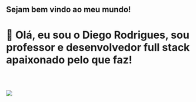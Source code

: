 

<!---
diegoartcode/diegoartcode is a ✨ special ✨ repository because its `README.md` (this file) appears on your GitHub profile.
You can click the Preview link to take a look at your changes.
--->

<h2> Sejam bem vindo ao meu mundo!</h2>
<h1> 👋  Olá, eu sou o Diego Rodrigues, sou professor e desenvolvedor full stack apaixonado pelo que faz! </h1>
<br><br>

<a href="https://api.whatsapp.com/send?phone=5511991457584&text=Ol%C3%A1%2C%20peguei%20seu%20contato%20no%20Github!" target="_blank"><img src="https://img.shields.io/badge/WhatsApp-25D366?style=for-the-badge&logo=whatsapp&logoColor=white" target="_blank"></a>
